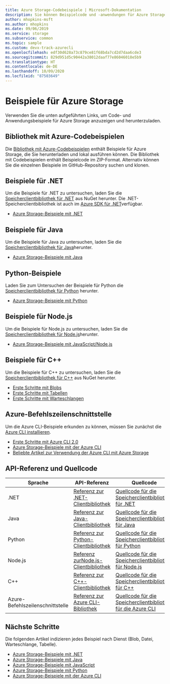 ```yaml
---
title: Azure Storage-Codebeispiele | Microsoft-Dokumentation
description: Sie können Beispielcode und -anwendungen für Azure Storage anzeigen, herunterladen und ausführen. Entdecken Sie Schnellstartbeispiele für Blobs, Warteschlangen, Tabellen und Dateien unter Verwendung der Speicherclientbibliotheken für .NET, Java, Python, Node.js, Azure CLI und C++.
author: mhopkins-msft
ms.author: mhopkins
ms.date: 09/06/2019
ms.service: storage
ms.subservice: common
ms.topic: sample
ms.custom: devx-track-azurecli
ms.openlocfilehash: edf30d628a73c879ce81f68bda7cd2d7daa6cde3
ms.sourcegitcommit: 829d951d5c90442a38012daaf77e86046018e5b9
ms.translationtype: HT
ms.contentlocale: de-DE
ms.lasthandoff: 10/09/2020
ms.locfileid: "87503649"
---
```

# <a name="azure-storage-samples"></a>Beispiele für Azure Storage

Verwenden Sie die unten aufgeführten Links, um Code- und Anwendungsbeispiele für Azure Storage anzuzeigen und herunterzuladen.

## <a name="azure-code-samples-library"></a>Bibliothek mit Azure-Codebeispielen

Die [Bibliothek mit Azure-Codebeispielen](https://azure.microsoft.com/documentation/samples/?service=storage) enthält Beispiele für Azure Storage, die Sie herunterladen und lokal ausführen können. Die Bibliothek mit Codebeispielen enthält Beispielcode im ZIP-Format. Alternativ können Sie die einzelnen Beispiele im GitHub-Repository suchen und klonen.

## <a name="net-samples"></a>Beispiele für .NET

Um die Beispiele für .NET zu untersuchen, laden Sie die [Speicherclientbibliothek für .NET](https://www.nuget.org/packages/WindowsAzure.Storage/) aus NuGet herunter. Die .NET-Speicherclientbibliothek ist auch im [Azure SDK für .NET](https://azure.microsoft.com/downloads/)verfügbar.

* [Azure Storage-Beispiele mit .NET](storage-samples-dotnet.md)

## <a name="java-samples"></a>Beispiele für Java

Um die Beispiele für Java zu untersuchen, laden Sie die [Speicherclientbibliothek für Java](https://github.com/azure/azure-storage-java)herunter.

* [Azure Storage-Beispiele mit Java](storage-samples-java.md)

## <a name="python-samples"></a>Python-Beispiele

Laden Sie zum Untersuchen der Beispiele für Python die [Speicherclientbibliothek für Python](https://github.com/azure/azure-storage-python) herunter.

* [Azure Storage-Beispiele mit Python](storage-samples-python.md)

## <a name="nodejs-samples"></a>Beispiele für Node.js

Um die Beispiele für Node.js zu untersuchen, laden Sie die [Speicherclientbibliothek für Node.js](https://github.com/Azure/azure-storage-node)herunter.

* [Azure Storage-Beispiele mit JavaScript/Node.js](storage-samples-javascript.md)

## <a name="c-samples"></a>Beispiele für C++

Um die Beispiele für C++ zu untersuchen, laden Sie die [Speicherclientbibliothek für C++](https://www.nuget.org/packages/wastorage/) aus NuGet herunter.

* [Erste Schritte mit Blobs](https://github.com/Azure/azure-storage-cpp/tree/master/Microsoft.WindowsAzure.Storage/samples/BlobsGettingStarted.cpp)
* [Erste Schritte mit Tabellen](https://github.com/Azure/azure-storage-cpp/tree/master/Microsoft.WindowsAzure.Storage/samples/TablesGettingStarted.cpp)
* [Erste Schritte mit Warteschlangen](https://github.com/Azure/azure-storage-cpp/tree/master/Microsoft.WindowsAzure.Storage/samples/QueuesGettingStarted.cpp)

## <a name="azure-cli"></a>Azure-Befehlszeilenschnittstelle

Um die Azure CLI-Beispiele erkunden zu können, müssen Sie zunächst die [Azure CLI installieren](/cli/azure/install-azure-cli).

* [Erste Schritte mit Azure CLI 2.0](/cli/azure/get-started-with-azure-cli)
* [Azure Storage-Beispiele mit der Azure CLI](/azure/storage/blobs/storage-samples-blobs-cli)
* [Beliebte Artikel zur Verwendung der Azure CLI mit Azure Storage](/cli/azure/popular-articles-using-the-azure-cli#storage)

## <a name="api-reference-and-source-code"></a>API-Referenz und Quellcode

| Sprache | API-Referenz | Quellcode |
|----------|---------------|-------------|
| .NET | [Referenz zur .NET-Clientbibliothek](https://docs.microsoft.com/dotnet/api/overview/azure/storage) | [Quellcode für die Speicherclientbibliothek für .NET](https://github.com/Azure/azure-storage-net) |
| Java | [Referenz zur Java-Clientbibliothek](https://docs.microsoft.com/java/api/overview/azure/storage) | [Quellcode für die Speicherclientbibliothek für Java](https://github.com/azure/azure-storage-java) |
| Python | [Referenz zur Python-Clientbibliothek](https://azure-storage.readthedocs.io/) | [Quellcode für die Speicherclientbibliothek für Python](https://github.com/Azure/azure-storage-python) |
| Node.js | [Referenz zurNode.js-Clientbibliothek](https://azure.github.io/azure-storage-node) | [Quellcode für die Speicherclientbibliothek für Node.js](https://github.com/Azure/azure-storage-node) |
| C++ | [Referenz zur C++-Clientbibliothek](https://azure.github.io/azure-storage-cpp/) | [Quellcode für die Speicherclientbibliothek für C++](https://github.com/Azure/azure-storage-cpp)|
| Azure-Befehlszeilenschnittstelle | [Referenz zur Azure CLI-Bibliothek](/cli/azure/storage) | [Quellcode für die Speicherclientbibliothek für die Azure CLI](https://github.com/Azure-Samples/azure-cli-samples/tree/master/storage)

## <a name="next-steps"></a>Nächste Schritte

Die folgenden Artikel indizieren jedes Beispiel nach Dienst (Blob, Datei, Warteschlange, Tabelle).

* [Azure Storage-Beispiele mit .NET](storage-samples-dotnet.md)
* [Azure Storage-Beispiele mit Java](storage-samples-java.md)
* [Azure Storage-Beispiele mit JavaScript](storage-samples-javascript.md)
* [Azure Storage-Beispiele mit Python](storage-samples-python.md)
* [Azure Storage-Beispiele mit der Azure CLI](/azure/storage/blobs/storage-samples-blobs-cli)

